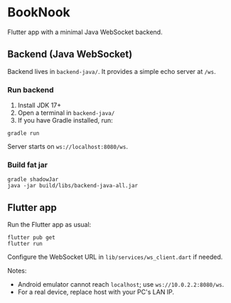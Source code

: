 # BookNook

Flutter app with a minimal Java WebSocket backend.

## Backend (Java WebSocket)

Backend lives in `backend-java/`. It provides a simple echo server at `/ws`.

### Run backend

1. Install JDK 17+
2. Open a terminal in `backend-java/`
3. If you have Gradle installed, run:

```
gradle run
```

Server starts on `ws://localhost:8080/ws`.

### Build fat jar

```
gradle shadowJar
java -jar build/libs/backend-java-all.jar
```

## Flutter app

Run the Flutter app as usual:

```
flutter pub get
flutter run
```

Configure the WebSocket URL in `lib/services/ws_client.dart` if needed.

Notes:
- Android emulator cannot reach `localhost`; use `ws://10.0.2.2:8080/ws`.
- For a real device, replace host with your PC's LAN IP.

